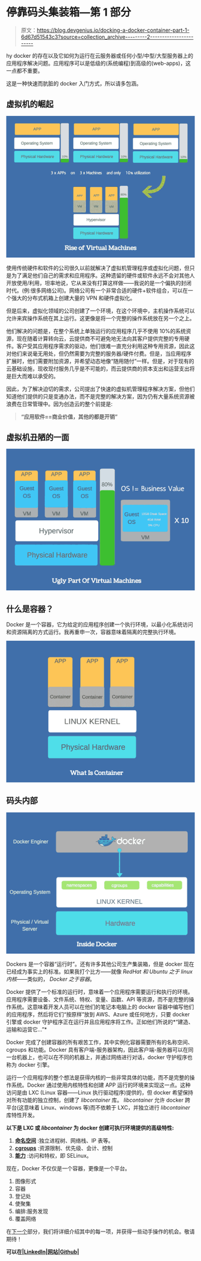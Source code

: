 # 停靠码头集装箱—第 1 部分

> 原文：<https://blog.devgenius.io/docking-a-docker-container-part-1-6d67d51543c3?source=collection_archive---------2----------------------->

hy docker 的存在以及它如何为运行在云服务器或任何小型/中型/大型服务器上的应用程序解决问题。应用程序可以是低级的(系统编程)到高级的(web-apps)，这一点都不重要。

这是一种快速而肮脏的 docker 入门方式，所以请多包涵。

## **虚拟机的崛起**

![](img/e22148134bef1f34b9e69db49fbfd48d.png)

使用传统硬件和软件的公司很久以前就解决了虚拟机管理程序或虚拟化问题，但只是为了满足他们自己的需求和应用程序。这种遗留的硬件或软件永远不会对其他人开放使用/利用，坦率地说，它从来没有打算这样做——我说的是一个偏执的封闭时代。(例:很多网络公司)。网络公司有一个非常合适的硬件+软件组合，可以在一个强大的分布式机箱上创建大量的 VPN 和硬件虚拟化。

但是后来，虚拟化领域的公司创建了一个环境，在这个环境中，主机操作系统可以允许来宾操作系统在其上运行。这更像是将一个完整的操作系统放在另一个之上。

他们解决的问题是，在整个系统上单独运行的应用程序几乎不使用 10%的系统资源，现在随着计算转向云，云提供商不可避免地无法向其客户提供完整的专用硬件。客户受其应用程序需求的驱动，他们很难一直充分利用这种专用资源，因此这对他们来说毫无用处，但仍然需要为完整的服务器/硬件付费。但是，当应用程序扩展时，他们需要附加资源，并希望动态地像“随用随付”一样。但是，对于现有的云基础设施，现收现付服务几乎是不可能的，而云提供商的资本支出和运营支出将是巨大而难以承受的。

因此，为了解决迫切的需求，公司提出了快速的虚拟机管理程序解决方案，但他们知道他们提供的只是变通办法，而不是完整的解决方案，因为仍有大量系统资源被浪费在日常管理中。因为创造云的整个前提是:

> **“应用软件==商业价值，其他的都是开销”**

## 虚拟机丑陋的一面

![](img/54ec3cfae7fef170c79e5feeb8998e8b.png)

## 什么是容器？

Docker 是一个容器，它为给定的应用程序创建一个执行环境，以最小化系统访问和资源隔离的方式运行。我再重申一次，容器意味着隔离的完整执行环境。

![](img/ba8ffcdc6a7c8ca58417ada1818daf36.png)

## 码头内部

![](img/ff02827041b7ae3e27fff979d0324f82.png)

Dockers 是一个容器“运行时”。还有许多其他公司生产集装箱，但是 docker 现在已经成为事实上的标准。如果我打个比方——就像 *RedHat 和 Ubuntu 之于 linux* *内核*——类似的， *Docker 之于容器*。

Docker 提供了一个标准的运行时，意味着一个应用程序需要运行和执行的环境。应用程序需要设备、文件系统、特权、变量、函数、API 等资源，而不是完整的操作系统。这意味着开发人员可以在他们的笔记本电脑上的 docker 容器中编写他们的应用程序，然后将它们“按原样”放到 AWS、Azure 或任何地方，只要 docker 引擎或 docker 守护程序正在运行并且应用程序将工作。正如他们所说的*“建造、运输和运营它…”*

Docker 完成了创建容器的所有艰苦工作，其中实例化容器需要所有的名称空间、cgroups 和功能。Docker 具有客户端-服务器架构，因此客户端-服务器可以在同一台机器上，也可以在不同的机器上，并通过网络进行对话，docker 守护程序也称为 docker 引擎。

运行一个应用程序的整个想法是获得内核的一些非常具体的功能，而不是完整的操作系统。Docker 通过使用内核特性和创建 APP 运行的环境来实现这一点。这种访问是由 LXC (Linux 容器——Linux 执行驱动程序)提供的，但 docker 希望保持对所有功能的独立控制，创建了 *libcontainer* 库。 *libcontainer* 允许 docker 跨平台(这意味着 Linux、windows 等)而不依赖于 LXC，并独立进行 *libcontainer* 库特性开发。

**以下是 LXC 或 *libcontainer* 为 docker 创建可执行环境提供的高级特性:**

1.  [**命名空间**](https://en.wikipedia.org/wiki/Linux_namespaces) :独立进程树、网络栈、IP 表等。
2.  [**cgroups**](https://en.wikipedia.org/wiki/Cgroups) :资源限制、优先级、会计、控制
3.  [**能力**](https://en.wikipedia.org/wiki/Capability-based_security) :访问和特权，即 SELinux。

现在，Docker 不仅仅是一个容器，更像是一个平台。

1.  图像形式
2.  容器
3.  登记处
4.  使聚集
5.  编排:服务发现
6.  覆盖网络

在[下一个](https://medium.com/@tomdeore/docking-a-docker-container-part-2-c1206e7c6677#.5wjsezzgw)部分，我们将详细介绍其中的每一项，并获得一些动手操作的机会。敬请期待！

**可以在|**[**LinkedIn**](https://www.linkedin.com/in/mdeore/)**|**[**网站**](https://tomdeore.wixsite.com/epoch)**|**[**Github**](https://github.com/milinddeore)**|**